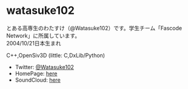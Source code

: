# watasuke102
とある高専生のわたすけ（@Watasuke102）です。学生チーム「Fascode Network」に所属しています。  
2004/10/21日本生まれ  

C++,OpenSiv3D (little: C,DxLib/Python)  
- Twitter: [@Watasuke102](https://twitter.com/Watasuke102)  
- HomePage: [here](http://menster.wp.xdomain.jp)  
- SoundCloud: [here](https://soundcloud.com/watasuke)  
